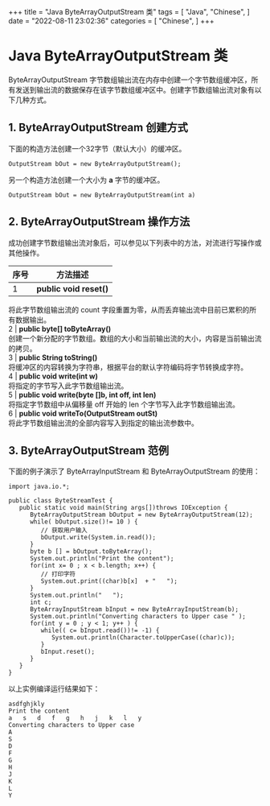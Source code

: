 +++
title = "Java ByteArrayOutputStream 类"
tags = [
"Java",
"Chinese",
]
date = "2022-08-11 23:02:36"
categories = [
"Chinese",
]
+++
# Java ByteArrayOutputStream 类

ByteArrayOutputStream
字节数组输出流在内存中创建一个字节数组缓冲区，所有发送到输出流的数据保存在该字节数组缓冲区中。创建字节数组输出流对象有以下几种方式。



## 1\. ByteArrayOutputStream 创建方式

下面的构造方法创建一个32字节（默认大小）的缓冲区。

    
    
    OutputStream bOut = new ByteArrayOutputStream();
    

另一个构造方法创建一个大小为 **a** 字节的缓冲区。

    
    
    OutputStream bOut = new ByteArrayOutputStream(int a)
    



## 2\. ByteArrayOutputStream 操作方法

成功创建字节数组输出流对象后，可以参见以下列表中的方法，对流进行写操作或其他操作。

序号 | 方法描述  
---|---  
1 | **public void reset()**  
将此字节数组输出流的 count 字段重置为零，从而丢弃输出流中目前已累积的所有数据输出。  
2 | **public byte[] toByteArray()**  
创建一个新分配的字节数组。数组的大小和当前输出流的大小，内容是当前输出流的拷贝。  
3 | **public String toString()**  
将缓冲区的内容转换为字符串，根据平台的默认字符编码将字节转换成字符。  
4 | **public void write(int w)**  
 将指定的字节写入此字节数组输出流。  
5 | **public void write(byte []b, int off, int len)**  
 将指定字节数组中从偏移量 off 开始的 len 个字节写入此字节数组输出流。  
6 | **public void writeTo(OutputStream outSt)**  
将此字节数组输出流的全部内容写入到指定的输出流参数中。  
  


## 3\. ByteArrayOutputStream 范例

下面的例子演示了 ByteArrayInputStream 和 ByteArrayOutputStream 的使用：

    
    
    import java.io.*;
    
    public class ByteStreamTest {
       public static void main(String args[])throws IOException {
          ByteArrayOutputStream bOutput = new ByteArrayOutputStream(12);
          while( bOutput.size()!= 10 ) {
             // 获取用户输入
             bOutput.write(System.in.read()); 
          }
          byte b [] = bOutput.toByteArray();
          System.out.println("Print the content");
          for(int x= 0 ; x < b.length; x++) {
             // 打印字符
             System.out.print((char)b[x]  + "   "); 
          }
          System.out.println("   ");
          int c;
          ByteArrayInputStream bInput = new ByteArrayInputStream(b);
          System.out.println("Converting characters to Upper case " );
          for(int y = 0 ; y < 1; y++ ) {
             while(( c= bInput.read())!= -1) {
                System.out.println(Character.toUpperCase((char)c));
             }
             bInput.reset(); 
          }
       }
    }
    

以上实例编译运行结果如下：

    
    
    asdfghjkly
    Print the content
    a   s   d   f   g   h   j   k   l   y
    Converting characters to Upper case
    A
    S
    D
    F
    G
    H
    J
    K
    L
    Y
    


